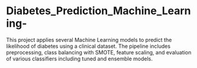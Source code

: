 # Diabetes_Prediction_Machine_Learning-
This project applies several Machine Learning models to predict the likelihood of diabetes using a clinical dataset. The pipeline includes preprocessing, class balancing with SMOTE, feature scaling, and evaluation of various classifiers including tuned and ensemble models.
